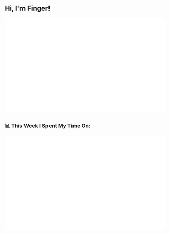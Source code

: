 <h2> Hi, I'm Finger!</h2>

<img align="right" src="https://raw.githubusercontent.com/spianmo/github-stats/master/generated/overview.svg#gh-light-mode-only">

<!-- <img align="right" height="160em" src="https://github-readme-stats-eight-theta.vercel.app/api/top-langs/?username=spianmo&layout=compact&langs_count=8&theme=algolia"/>	 -->
	
```go
package main

type Me struct {
	Name   string
	Job    string
	Code   string
	Skills string
}

func main() {
	me := &Me{
		Name:   "Finger",
		Job:    "Client-side Engineer",
		Code:   "Java and C++ and Others",
		Skills: "Android Security NLP ^o^",
	}
	_ = me
}
```


<h3>📊 This Week I Spent My Time On:</h3>
<img align='right' src="https://raw.githubusercontent.com/spianmo/github-stats/master/generated/languages.svg#gh-light-mode-only">

<!--START_SECTION:waka-->

```txt
Java                   22 hrs 55 mins  ███████████████░░░░░░░░░░   59.70 %
Kotlin                 7 hrs 35 mins   █████░░░░░░░░░░░░░░░░░░░░   19.79 %
XML                    3 hrs 14 mins   ██░░░░░░░░░░░░░░░░░░░░░░░   08.43 %
Properties             2 hrs 51 mins   ██░░░░░░░░░░░░░░░░░░░░░░░   07.43 %
Gradle                 48 mins         ▓░░░░░░░░░░░░░░░░░░░░░░░░   02.10 %
```

<!--END_SECTION:waka-->
